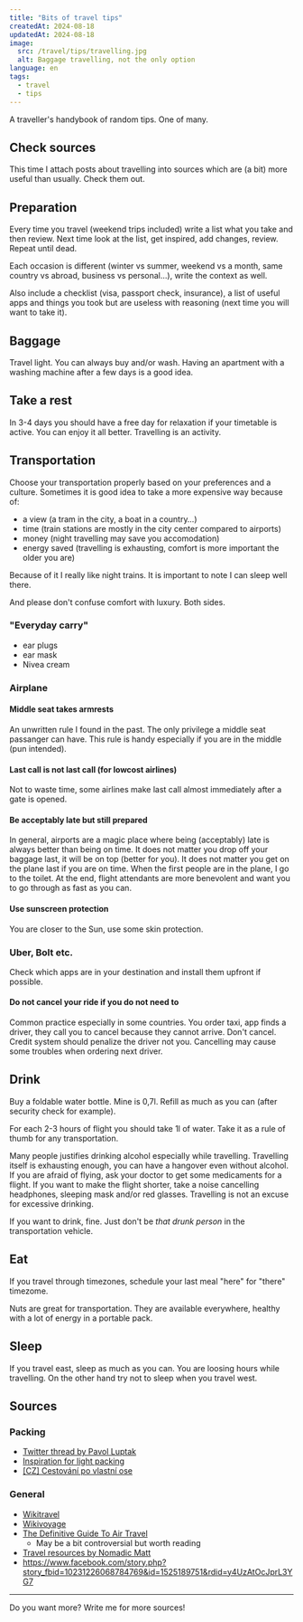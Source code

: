 ```yaml
---
title: "Bits of travel tips"
createdAt: 2024-08-18
updatedAt: 2024-08-18
image:
  src: /travel/tips/travelling.jpg
  alt: Baggage travelling, not the only option
language: en
tags:
  - travel
  - tips
---
```


A traveller's handybook of random tips. One of many.

## Check sources

This time I attach posts about travelling into sources which are (a bit) more useful than usually. Check them out.

## Preparation

Every time you travel (weekend trips included) write a list what you take and then review. Next time look at the list, get inspired, add changes, review. Repeat until dead.

Each occasion is different (winter vs summer, weekend vs a month, same country vs abroad, business vs personal…), write the context as well.

Also include a checklist (visa, passport check, insurance), a list of useful apps and things you took but are useless with reasoning (next time you will want to take it).

## Baggage

Travel light. You can always buy and/or wash. Having an apartment with a washing machine after a few days is a good idea.

## Take a rest

In 3-4 days you should have a free day for relaxation if your timetable is active. You can enjoy it all better. Travelling is an activity.

## Transportation

Choose your transportation properly based on your preferences and a culture. Sometimes it is good idea to take a more expensive way because of:

- a view (a tram in the city, a boat in a country…)
- time (train stations are mostly in the city center compared to airports)
- money (night travelling may save you accomodation)
- energy saved (travelling is exhausting, comfort is more important the older you are)

Because of it I really like night trains. It is important to note I can sleep well there.

And please don't confuse comfort with luxury. Both sides.

### "Everyday carry"

- ear plugs
- ear mask
- Nivea cream

### Airplane

#### Middle seat takes armrests

An unwritten rule I found in the past. The only privilege a middle seat passanger can have. This rule is handy especially if you are in the middle (pun intended).

#### Last call is not last call (for lowcost airlines)

Not to waste time, some airlines make last call almost immediately after a gate is opened.

#### Be acceptably late but still prepared

In general, airports are a magic place where being (acceptably) late is always better than being on time. It does not matter you drop off your baggage last, it will be on top (better for you). It does not matter you get on the plane last if you are on time. When the first people are in the plane, I go to the toilet. At the end, flight attendants are more benevolent and want you to go through as fast as you can.

#### Use sunscreen protection

You are closer to the Sun, use some skin protection.

### Uber, Bolt etc.

Check which apps are in your destination and install them upfront if possible.

#### Do not cancel your ride if you do not need to

Common practice especially in some countries. You order taxi, app finds a driver, they call you to cancel because they cannot arrive. Don't cancel. Credit system should penalize the driver not you. Cancelling may cause some troubles when ordering next driver.

## Drink

Buy a foldable water bottle. Mine is 0,7l. Refill as much as you can (after security check for example).

For each 2-3 hours of flight you should take 1l of water. Take it as a rule of thumb for any transportation.

Many people justifies drinking alcohol especially while travelling. Travelling itself is exhausting enough, you can have a hangover even without alcohol. If you are afraid of flying, ask your doctor to get some medicaments for a flight. If you want to make the flight shorter, take a noise cancelling headphones, sleeping mask and/or red glasses. Travelling is not an excuse for excessive drinking.

If you want to drink, fine. Just don't be _that drunk person_ in the transportation vehicle.

## Eat

If you travel through timezones, schedule your last meal "here" for "there" timezome.

Nuts are great for transportation. They are available everywhere, healthy with a lot of energy in a portable pack.

## Sleep

If you travel east, sleep as much as you can. You are loosing hours while travelling. On the other hand try not to sleep when you travel west.

## Sources

### Packing

- [Twitter thread by Pavol Luptak](https://twitter.com/wilderko/status/1521779697742270464)
- [Inspiration for light packing](libredd.it/r/onebag)
- [[CZ] Cestování po vlastní ose](https://povlastniose.eu/rady/co-s-sebou-na-cesty)

### General

- [Wikitravel]()
- [Wikivoyage](https://wikivoyage.org)
- [The Definitive Guide To Air Travel](https://graze.beehiiv.com/p/definitive-guide-air-travel)
  - May be a bit controversial but worth reading
- [Travel resources by Nomadic Matt](https://nomadicmatt.com/travel-resources/)
- https://www.facebook.com/story.php?story_fbid=10231226068784769&id=1525189751&rdid=y4UzAtOcJprL3YG7

---

Do you want more? Write me for more sources!
